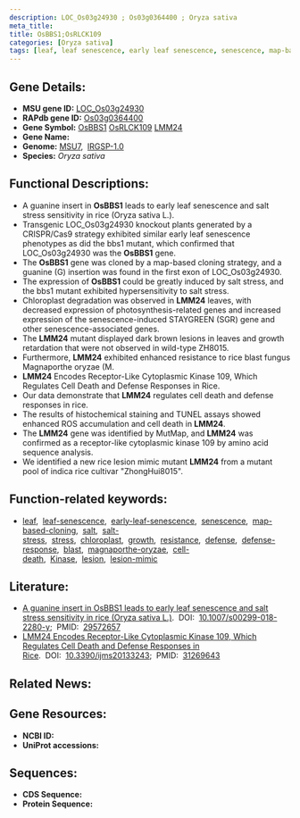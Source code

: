 ```yaml
---
description: LOC_Os03g24930 ; Os03g0364400 ; Oryza sativa
meta_title:
title: OsBBS1;OsRLCK109
categories: [Oryza sativa]
tags: [leaf, leaf senescence, early leaf senescence, senescence, map-based cloning, salt, salt stress, stress, chloroplast, growth, resistance, defense, defense response, blast, magnaporthe oryzae, cell death, Kinase, lesion, lesion mimic]
---
```


## Gene Details:
- **MSU gene ID:** [LOC_Os03g24930](http://rice.uga.edu/cgi-bin/ORF_infopage.cgi?orf=LOC_Os03g24930)  
- **RAPdb gene ID:** [Os03g0364400](https://rapdb.dna.affrc.go.jp/locus/?name=Os03g0364400)  
- **Gene Symbol:** <u>OsBBS1</u>&nbsp;<u>OsRLCK109</u>&nbsp;<u>LMM24</u>
- **Gene Name:**
- **Genome:**  [MSU7](http://rice.uga.edu/),&nbsp;&nbsp;[IRGSP-1.0](https://rapdb.dna.affrc.go.jp/download/irgsp1.html)
- **Species:** *Oryza sativa*

## Functional Descriptions:
   - A guanine insert in **OsBBS1** leads to early leaf senescence and salt stress sensitivity in rice (Oryza sativa L.).
   - Transgenic LOC_Os03g24930 knockout plants generated by a CRISPR/Cas9 strategy exhibited similar early leaf senescence phenotypes as did the bbs1 mutant, which confirmed that LOC_Os03g24930 was the **OsBBS1** gene.
   - The **OsBBS1** gene was cloned by a map-based cloning strategy, and a guanine (G) insertion was found in the first exon of LOC_Os03g24930.
   - The expression of **OsBBS1** could be greatly induced by salt stress, and the bbs1 mutant exhibited hypersensitivity to salt stress.
   - Chloroplast degradation was observed in **LMM24** leaves, with decreased expression of photosynthesis-related genes and increased expression of the senescence-induced STAYGREEN (SGR) gene and other senescence-associated genes.
   - The **LMM24** mutant displayed dark brown lesions in leaves and growth retardation that were not observed in wild-type ZH8015.
   - Furthermore, **LMM24** exhibited enhanced resistance to rice blast fungus Magnaporthe oryzae (M.
   - **LMM24** Encodes Receptor-Like Cytoplasmic Kinase 109, Which Regulates Cell Death and Defense Responses in Rice.
   - Our data demonstrate that **LMM24** regulates cell death and defense responses in rice.
   - The results of histochemical staining and TUNEL assays showed enhanced ROS accumulation and cell death in **LMM24**.
   - The **LMM24** gene was identified by MutMap, and **LMM24** was confirmed as a receptor-like cytoplasmic kinase 109 by amino acid sequence analysis.
   - We identified a new rice lesion mimic mutant **LMM24** from a mutant pool of indica rice cultivar &quot;ZhongHui8015&quot;.

## Function-related keywords:
   - [leaf](/tags/leaf/),&nbsp;&nbsp;[leaf-senescence](/tags/leaf-senescence/),&nbsp;&nbsp;[early-leaf-senescence](/tags/early-leaf-senescence/),&nbsp;&nbsp;[senescence](/tags/senescence/),&nbsp;&nbsp;[map-based-cloning](/tags/map-based-cloning/),&nbsp;&nbsp;[salt](/tags/salt/),&nbsp;&nbsp;[salt-stress](/tags/salt-stress/),&nbsp;&nbsp;[stress](/tags/stress/),&nbsp;&nbsp;[chloroplast](/tags/chloroplast/),&nbsp;&nbsp;[growth](/tags/growth/),&nbsp;&nbsp;[resistance](/tags/resistance/),&nbsp;&nbsp;[defense](/tags/defense/),&nbsp;&nbsp;[defense-response](/tags/defense-response/),&nbsp;&nbsp;[blast](/tags/blast/),&nbsp;&nbsp;[magnaporthe-oryzae](/tags/magnaporthe-oryzae/),&nbsp;&nbsp;[cell-death](/tags/cell-death/),&nbsp;&nbsp;[Kinase](/tags/Kinase/),&nbsp;&nbsp;[lesion](/tags/lesion/),&nbsp;&nbsp;[lesion-mimic](/tags/lesion-mimic/)

## Literature:
   - [A guanine insert in OsBBS1 leads to early leaf senescence and salt stress sensitivity in rice (Oryza sativa L.)](https://www.doi.org/10.1007/s00299-018-2280-y).&nbsp;&nbsp;DOI:&nbsp;&nbsp;[10.1007/s00299-018-2280-y](https://www.doi.org/10.1007/s00299-018-2280-y);&nbsp;&nbsp;PMID:&nbsp;&nbsp;[29572657](https://pubmed.ncbi.nlm.nih.gov/29572657/)
   - [LMM24 Encodes Receptor-Like Cytoplasmic Kinase 109, Which Regulates Cell Death and Defense Responses in Rice](https://www.doi.org/10.3390/ijms20133243).&nbsp;&nbsp;DOI:&nbsp;&nbsp;[10.3390/ijms20133243](https://www.doi.org/10.3390/ijms20133243);&nbsp;&nbsp;PMID:&nbsp;&nbsp;[31269643](https://pubmed.ncbi.nlm.nih.gov/31269643/)

## Related News:

## Gene Resources:
- **NCBI ID:**  []()
- **UniProt accessions:** [](https://www.uniprot.org/uniprotkb//entry)

## Sequences:
- **CDS Sequence:**
- **Protein Sequence:**
